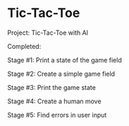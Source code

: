 # Tic-Tac-Toe

Project: Tic-Tac-Toe with AI

Completed:

Stage #1: Print a state of the game field

Stage #2: Create a simple game field

Stage #3: Print the game state

Stage #4: Create a human move

Stage #5: Find errors in user input